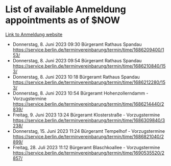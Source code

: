 # List of available Anmeldung appointments as of $NOW
[Link to Anmeldung website](https://service.berlin.de/terminvereinbarung/termin/tag.php?termin=1&anliegen[]=120686&dienstleisterlist=122210,122217,327316,122219,327312,122227,327314,122231,327346,122243,327348,122254,122252,329742,122260,329745,122262,329748,122271,327278,122273,327274,122277,327276,330436,122280,327294,122282,327290,122284,327292,122291,327270,122285,327266,122286,327264,122296,327268,150230,329760,122297,327286,122294,327284,122312,329763,122314,329775,122304,327330,122311,327334,122309,327332,317869,122281,327352,122279,329772,122283,122276,327324,122274,327326,122267,329766,122246,327318,122251,327320,122257,327322,122208,327298,122226,327300&herkunft=http%3A%2F%2Fservice.berlin.de%2Fdienstleistung%2F120686%2F)
- Donnerstag, 8. Juni 2023 09:30 Bürgeramt Rathaus Spandau https://service.berlin.de/terminvereinbarung/termin/time/1686209400/153/
- Donnerstag, 8. Juni 2023 09:54 Bürgeramt Rathaus Spandau https://service.berlin.de/terminvereinbarung/termin/time/1686210840/153/
- Donnerstag, 8. Juni 2023 10:18 Bürgeramt Rathaus Spandau https://service.berlin.de/terminvereinbarung/termin/time/1686212280/153/
- Donnerstag, 8. Juni 2023 10:54 Bürgeramt Hohenzollerndamm - Vorzugstermine https://service.berlin.de/terminvereinbarung/termin/time/1686214440/2839/
- Freitag, 9. Juni 2023 13:24 Bürgeramt Klosterstraße - Vorzugstermine https://service.berlin.de/terminvereinbarung/termin/time/1686309840/3238/
- Donnerstag, 15. Juni 2023 11:24 Bürgeramt Tempelhof - Vorzugstermine https://service.berlin.de/terminvereinbarung/termin/time/1686821040/2899/
- Freitag, 28. Juli 2023 11:12 Bürgeramt Blaschkoallee - Vorzugstermine https://service.berlin.de/terminvereinbarung/termin/time/1690535520/2857/
